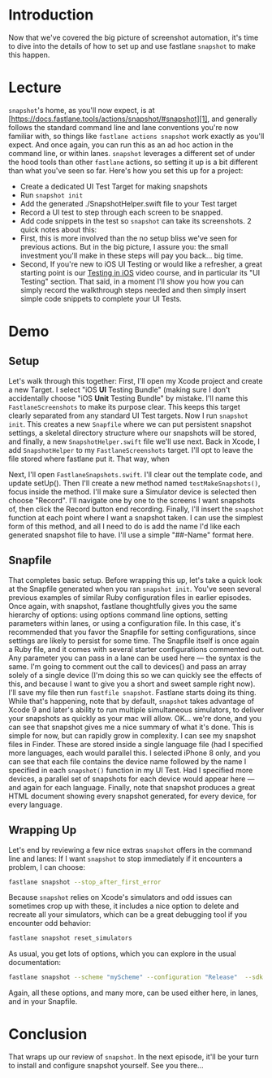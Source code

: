 # Introduction
Now that we've covered the big picture of screenshot automation, it's time to dive into the details of how to set up and use fastlane `snapshot` to make this happen.
# Lecture
`snapshot`'s home, as you'll now expect, is at [https://docs.fastlane.tools/actions/snapshot/#snapshot][1], and generally follows the standard command line and lane conventions you're now familiar with, so things like `fastlane actions snapshot` work exactly as you'll expect. And once again, you can run this as an ad hoc action in the command line, or within lanes.
`snapshot` leverages a different set of under the hood tools than other `fastlane` actions, so setting it up is a bit different than what you've seen so far. Here's how you set this up for a project:
- Create a dedicated UI Test Target for making snapshots
- Run `snapshot init` 
- Add the generated ./SnapshotHelper.swift file to your Test target 
- Record a UI test to step through each screen to be snapped.
- Add code snippets in the test so `snapshot` can take its screenshots. 
2 quick notes about this:
- First, this is more involved than the no setup bliss we've seen for previous actions. But in the big picture, I assure you: the small investment you'll make in these steps will pay you back… big time.
- Second, If you're new to iOS UI Testing or would like a refresher, a great starting point is our [Testing in iOS][2] video course, and in particular its "UI Testing" section. That said, in a moment I'll show you how you can simply record the walkthrough steps needed and then simply insert simple code snippets to complete your UI Tests.
# Demo
## Setup
Let's walk through this together:
First, I'll open my Xcode project and create a new Target. I select "iOS **UI** Testing Bundle" (making sure I don't accidentally choose "iOS **Unit** Testing Bundle" by mistake. I'll name this `FastlaneScreenshots` to make its purpose clear. This keeps this target clearly separated from any standard UI Test targets.
Now I run `snapshot init`. This creates a new `Snapfile` where we can put persistent snapshot settings, a skeletal directory structure where our snapshots will be stored, and finally, a new `SnapshotHelper.swift` file we'll use next.
Back in Xcode, I add `SnapshotHelper` to my `FastlaneScreenshots` target. I'll opt to leave the file stored where fastlane put it. That way, when 
<!-- Add note about periodic update and options -->
Next, I'll open `FastlaneSnapshots.swift`. I'll clear out the template code, and update setUp(). Then I'll create a new method named `testMakeSnapshots()`, focus inside the method. I'll make sure a Simulator device is selected then choose "Record".
I'll navigate one by one to the screens I want snapshots of, then click the Record button end recording.
Finally, I'll insert the `snapshot` function at each point where I want a snapshot taken. I can use the simplest form of this method, and all I need to do is add the name I'd like each generated snapshot file to have. I'll use a simple "##-Name" format here.
## Snapfile
That completes basic setup. Before wrapping this up, let's take a quick look at the Snapfile generated when you ran `snapshot init`. 
You've seen several previous examples of similar Ruby configuration files in earlier episodes. Once again, with snapshot, fastlane thoughtfully gives you the same hierarchy of options: using options command line options, setting parameters within lanes, or using a configuration file. In this case, it's recommended that you favor the Snapfile for setting configurations, since settings are likely to persist for some time.
The Snapfile itself is once again a Ruby file, and it comes with several starter configurations commented out. Any parameter you can pass in a lane can be used here — the syntax is the same. I'm going to comment out the call to devices() and pass an array solely of a single device (I'm doing this so we can quickly see the effects of this, and because I want to give you a short and sweet sample right now). 
I'll save my file then run `fastfile snapshot`. Fastlane starts doing its thing. While that's happening, note that by default, `snapshot` takes advantage of Xcode 9 and later's ability to run multiple simultaneous simulators, to deliver your snapshots as quickly as your mac will allow.
OK… we're done, and you can see that snapshot gives me a nice summary of what it's done. This is simple for now, but can rapidly grow in complexity.
I can see my snapshot files in Finder. These are stored inside a single language file (had I specified more languages, each would parallel this. I selected iPhone 8 only, and you can see that each file contains the device name followed by the name I specified in each `snapshot()` function in my UI Test. Had I specified more devices, a parallel set of snapshots for each device would appear here — and again for each language.
Finally, note that snapshot produces a great HTML document showing every snapshot generated, for every device, for every language. 
## Wrapping Up
Let's end by reviewing a few nice extras `snapshot` offers in the command line and lanes:
If I want `snapshot` to stop immediately if it encounters a problem, I can choose:
```bash
fastlane snapshot --stop_after_first_error
```
Because `snapshot` relies on Xcode's simulators and odd issues can sometimes crop up with these, it includes a nice option to delete and recreate all your simulators, which can be a great debugging tool if you encounter odd behavior:
```bash
fastlane snapshot reset_simulators
```
As usual, you get lots of options, which you can explore in the usual documentation:
```bash
fastlane snapshot --scheme "myScheme" --configuration "Release"  --sdk "iphonesimulator"
```
Again, all these options, and many more, can be used either here, in lanes, and in your Snapfile.
# Conclusion
That wraps up our review of `snapshot`. In the next episode, it'll be your turn to install and configure snapshot yourself. See you there…

[1]:	https://docs.fastlane.tools/actions/snapshot/#snapshot
[2]:	https://www.raywenderlich.com/3530-testing-in-ios